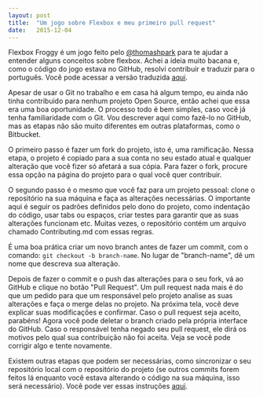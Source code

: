 ```yaml
---
layout: post
title:  "Um jogo sobre Flexbox e meu primeiro pull request"
date:   2015-12-04
---
```


Flexbox Froggy é um jogo feito pelo [@thomashpark](https://twitter.com/thomashpark) para te ajudar a entender alguns conceitos sobre flexbox. Achei a ideia muito bacana e, como o código do jogo estava no GitHub, resolvi contribuir e traduzir para o português. Você pode acessar a versão traduzida [aqui](http://flexboxfroggy.com/#pt-br).

Apesar de usar o Git no trabalho e em casa há algum tempo, eu ainda não tinha contribuido para nenhum projeto Open Source, então achei que essa era uma boa oportunidade. O processo todo é bem simples, caso você já tenha familiaridade com o Git. Vou descrever aqui como fazê-lo no GitHub, mas as etapas não são muito diferentes em outras plataformas, como o Bitbucket.

O primeiro passo é fazer um fork do projeto, isto é, uma ramificação. Nessa etapa, o projeto é copiado para a sua conta no seu estado atual e qualquer alteração que você fizer só afetará a sua cópia. Para fazer o fork, procure essa opção na página do projeto para o qual você quer contribuir.

O segundo passo é o mesmo que você faz para um projeto pessoal: clone o repositório na sua máquina e faça as alterações necessárias. O importante aqui é seguir os padrões definidos pelo dono do projeto, como indentação do código, usar tabs ou espaços, criar testes para garantir que as suas alterações funcionam etc. Muitas vezes, o repositório contém um arquivo chamado Contributing.md com essas regras.

É uma boa prática criar um novo branch antes de fazer um commit, com o comando: `git checkout -b branch-name`. No lugar de "branch-name", dê um nome que descreva sua alteração.

Depois de fazer o commit e o push das alterações para o seu fork, vá ao GitHub e clique no botão "Pull Request". Um pull request nada mais é do que um pedido para que um responsável pelo projeto analise as suas alterações e faça o merge delas no projeto. Na próxima tela, você deve explicar suas modificações e confirmar. Caso o pull request seja aceito, parabéns! Agora você pode deletar o branch criado pela própria interface do GitHub. Caso o responsável tenha negado seu pull request, ele dirá os motivos pelo qual sua contribuição não foi aceita. Veja se você pode corrigir algo e tente novamente.

Existem outras etapas que podem ser necessárias, como sincronizar o seu repositório local com o repositório do projeto (se outros commits forem feitos lá enquanto você estava alterando o código na sua máquina, isso será necessário). Você pode ver essas instruções [aqui](https://help.github.com/articles/syncing-a-fork/).
